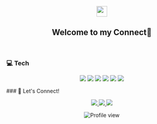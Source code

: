 <p align="center">
  <img src="https://media.giphy.com/media/hvRJCLFzcasrR4ia7z/giphy.gif" width="28">
</p>

<h2 align="center">Welcome to my Connect🌱</h2>

<br/>

### 💻 Tech

<p align="center">
  <img src="https://img.shields.io/badge/astro-%232C2052.svg?style=for-the-badge&logo=astro&logoColor=white"/>
  <img src="https://img.shields.io/badge/Next-black?style=for-the-badge&logo=next.js&logoColor=white"/>
  <img src="https://img.shields.io/badge/JavaScript-F7DF1E?style=for-the-badge&logo=javascript&logoColor=black"/>
  <img src="https://img.shields.io/badge/TypeScript-007ACC?style=for-the-badge&logo=typescript&logoColor=white"/>
  <img src="https://img.shields.io/badge/React-20232A?style=for-the-badge&logo=react&logoColor=61DAFB"/>
  <img src="https://img.shields.io/badge/Node.js-43853D?style=for-the-badge&logo=node.js&logoColor=white"/>
</p>
### 🤝 Let's Connect!

<p align="center">
  <a href="https://twitter.com/tirsasaki">
    <img src="https://img.shields.io/badge/Twitter-1DA1F2?style=for-the-badge&logo=twitter&logoColor=white"/>
  </a>
  <a href="https://instagram.com/tirsasaki">
    <img src="https://img.shields.io/badge/Instagram-%23E4405F.svg?style=for-the-badge&logo=Instagram&logoColor=white"/>
  </a>
    <a href="https://facebook.com/aryotirsasaki">
    <img src="https://img.shields.io/badge/Facebook-%231877F2.svg?style=for-the-badge&logo=Facebook&logoColor=white"/>
  </a>
</p>



<p align="center">
  <img src="https://komarev.com/ghpvc/?username=tirsasaki&label=Profile+View&color=0e75b6&style=flat" alt="Profile view"/>
</p>
